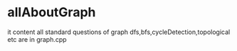 # allAboutGraph
it content all standard questions of graph
dfs,bfs,cycleDetection,topological etc are in  graph.cpp 
